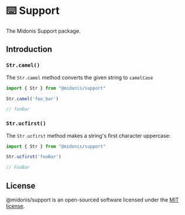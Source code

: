 # ⌨️ Support

The Midonis Support package.

## Introduction

### `Str.camel()`

The `Str.camel` method converts the given string to `camelCase`

```ts
import { Str } from "@midonis/support"

Str.camel('foo_bar')

// fooBar
```

### `Str.ucfirst()`

The `Str.ucfirst` method makes a string's first character uppercase:

```ts
import { Str } from "@midonis/support"

Str.ucfirst('fooBar')

// FooBar
```

## License

@midonis/support is an open-sourced software licensed under the [MIT license](LICENSE.md).
